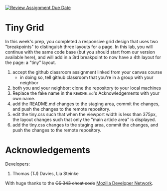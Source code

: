 [![Review Assignment Due Date](https://classroom.github.com/assets/deadline-readme-button-24ddc0f5d75046c5622901739e7c5dd533143b0c8e959d652212380cedb1ea36.svg)](https://classroom.github.com/a/M2gaSEvU)
# Tiny Grid

In this week's prep, you completed a responsive grid design that uses two "breakpoints" to distinguish three layouts for a page. In this lab, you will continue with the same code base (but you should start from our version available here), and will add in a 3rd breakpoint to now have a 4th layout for the page: a "tiny" layout.

1. accept the github classroom assignment linked from your canvas course
    * in doing so, tell github classroom that you're in a group with your neighbor
1. both you and your neighbor: clone the repository to your local machines
1. Replace the fake name in the `README.md`'s Acknowledgements with your own name.
1. add the README.md changes to the staging area, commit the changes, and push the changes to the remote repository.
1. edit the tiny.css such that when the viewport width is less than 375px, the layout changes such that only the "main article area" is displayed.
1. add the tiny.css changes to the staging area, commit the changes, and push the changes to the remote repository.

# Acknowledgements

Developers:
1. Thomas (TJ) Davies, Lia Steinke

With huge thanks to the ~~CS 343 cheat code~~ [Mozilla Developer Network](https://developer.mozilla.org/en-US/docs/Web/CSS/CSS_grid_layout/Realizing_common_layouts_using_grids#a_responsive_layout_with_1_to_3_fluid_columns_using_grid-template-areas).
